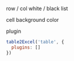 row / col white / black list

cell background color

plugin

```js
table2Excel('table', {
  plugins: []
})

```
